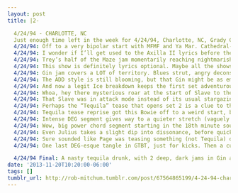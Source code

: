 ```yaml
---
layout: post
title: |2-

  4/24/94 - CHARLOTTE, NC
  Just enough time left in the week for 4/24/94, Charlotte, NC, Grady Cole Center. Their fifth show in five nights. http://www.phishtracks.com/shows/1994-04-24 …
  4/24/94: Off to a very bipolar start with MFMF and Ya Mar. Cathedral-esque echoes on the backing vox, Mike lyrics flub.
  4/24/94: I wonder if I’ll get used to the Axilla II lyrics before they revert back to the original (which happened at my 2nd show!).
  4/24/94: Trey’s half of the Maze jam momentarily reaching nightmarish sheets of noise territory. Show status: darkish.
  4/24/94: This show is definitely lyrics optional. Maybe all the shows and sit-ins of the past week are adding up.
  4/24/94: Gin jam covers a LOT of territory. Blues strut, angry deconstruction of the riff, start/stop, soft jazzy landing w/ Jump Monk jam.
  4/24/94: The ADD style is still blooming, but that Gin might be as emblematic of its year as the Murat Gin is of Summer 93.
  4/24/94: And now a legit Ice breakdown keeps the first set adventurous. Some nice ideas by Page buttressed by scratchy rhythms from Trey.
  4/24/94: Whoa, hey there mysterious roar at the start of Slave to the Traffic Light. All sorts of weirdness infecting this set.
  4/24/94: That Slave was in attack mode instead of its usual stargazing beauty mode. I approve. Great first set, all around.
  4/24/94: Perhaps the “Tequila” tease that opens set 2 is a clue to the unhinged nature of this show?
  4/24/94: Tequila tease reprise got this Bowie off to a weird start, but hits upon a rolling horror theme in the 9th minute that’s…killer.
  4/24/94: Intense DEG segment gives way to a quieter stretch (vaguely Burning Down the House) and then more, more, more dissonance.
  4/24/94: Wow, big power chord segment starting in the 18th minute sounds like Tweeprise’s evil twin. And blammo, straight into the peak.
  4/24/94: Even Julius takes a slight dip into dissonance, before quickly reverting back to traditional wankage.
  4/24/94: Sure sounded like Page was teasing something (not Tequila) during his first Contact solo. Showtune? Latin? Not my expertise.
  4/24/94: One last DEG-esque tangle in GTBT, just for kicks. Then a curfew a capella encore.

  4/24/94 Final: A nasty tequila drunk, with 2 deep, dark jams in Gin and Bowie, and spiderwebs everywhere else. My favorite show yet in 94.
date: '2013-11-20T10:20:00-06:00'
tags: []
tumblr_url: http://rob-mitchum.tumblr.com/post/67564865199/4-24-94-charlotte-nc-just-enough-time-left-in
---
```

